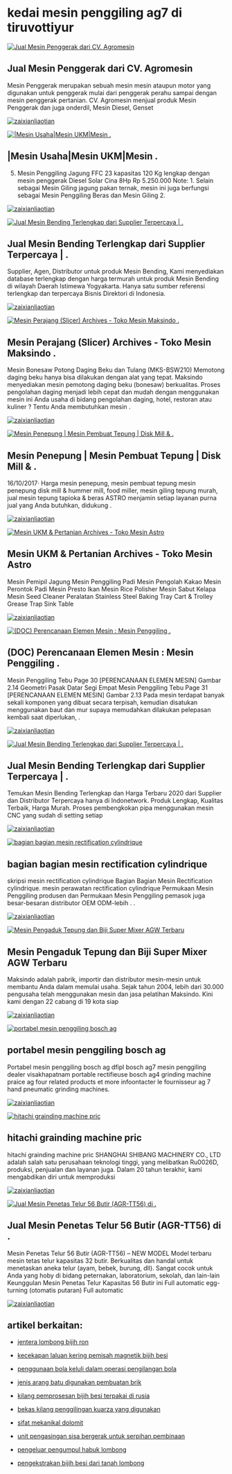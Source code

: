 # kedai mesin penggiling ag7 di tiruvottiyur
<a href="https://mnn.zoosnet.net/LR/Chatpre.aspx?id=MNN94995150&p=https://topgrinding.com/" target="_blank">![Jual Mesin Penggerak dari CV. Agromesin](https://github.com/technlg/images/blob/main/66.jpg)</a>
## Jual Mesin Penggerak dari CV. Agromesin
Mesin Penggerak merupakan sebuah mesin mesin ataupun motor yang digunakan untuk penggerak mulai dari penggerak perahu sampai dengan mesin penggerak pertanian. CV. Agromesin menjual produk Mesin Penggerak dan juga onderdil, Mesin Diesel, Genset
<a href="https://mnn.zoosnet.net/LR/Chatpre.aspx?id=MNN94995150&p=https://topgrinding.com/" target="_blank"><img src="https://github.com/technlg/images/raw/main/chat11.jpg" alt="zaixianliaotian"/></a><a href="//whatsapp.shibangsoft.com/WhatsApp.php" ><img src="https://github.com/technlg/images/raw/main/chat11.png" alt=""></a>
<a href="https://mnn.zoosnet.net/LR/Chatpre.aspx?id=MNN94995150&p=https://topgrinding.com/" target="_blank">![|Mesin Usaha|Mesin UKM|Mesin .](https://github.com/technlg/images/blob/main/9.jpg)</a>
## |Mesin Usaha|Mesin UKM|Mesin .
5. Mesin Penggiling Jagung FFC 23 kapasitas 120 Kg lengkap dengan mesin penggerak Diesel Solar Cina 8Hp Rp 5.250.000 Note: 1. Selain sebagai Mesin Giling jagung pakan ternak, mesin ini juga berfungsi sebagai Mesin Penggiling Beras dan Mesin Giling 2.
<a href="https://mnn.zoosnet.net/LR/Chatpre.aspx?id=MNN94995150&p=https://topgrinding.com/" target="_blank"><img src="https://github.com/technlg/images/raw/main/chat11.jpg" alt="zaixianliaotian"/></a><a href="//whatsapp.shibangsoft.com/WhatsApp.php" ><img src="https://github.com/technlg/images/raw/main/chat11.png" alt=""></a>
<a href="https://mnn.zoosnet.net/LR/Chatpre.aspx?id=MNN94995150&p=https://topgrinding.com/" target="_blank">![Jual Mesin Bending Terlengkap dari Supplier Terpercaya | .](https://github.com/technlg/images/blob/main/27.jpg)</a>
## Jual Mesin Bending Terlengkap dari Supplier Terpercaya | .
Supplier, Agen, Distributor untuk produk Mesin Bending, Kami menyediakan database terlengkap dengan harga termurah untuk produk Mesin Bending di wilayah Daerah Istimewa Yogyakarta. Hanya satu sumber referensi terlengkap dan terpercaya Bisnis Direktori di Indonesia.
<a href="https://mnn.zoosnet.net/LR/Chatpre.aspx?id=MNN94995150&p=https://topgrinding.com/" target="_blank"><img src="https://github.com/technlg/images/raw/main/chat11.jpg" alt="zaixianliaotian"/></a><a href="//whatsapp.shibangsoft.com/WhatsApp.php" ><img src="https://github.com/technlg/images/raw/main/chat11.png" alt=""></a>
<a href="https://mnn.zoosnet.net/LR/Chatpre.aspx?id=MNN94995150&p=https://topgrinding.com/" target="_blank">![Mesin Perajang (Slicer) Archives - Toko Mesin Maksindo .](https://github.com/technlg/images/blob/main/8.jpg)</a>
## Mesin Perajang (Slicer) Archives - Toko Mesin Maksindo .
Mesin Bonesaw Potong Daging Beku dan Tulang (MKS-BSW210) Memotong daging beku hanya bisa dilakukan dengan alat yang tepat. Maksindo menyediakan mesin pemotong daging beku (bonesaw) berkualitas. Proses pengolahan daging menjadi lebih cepat dan mudah dengan menggunakan mesin ini Anda usaha di bidang pengolahan daging, hotel, restoran atau kuliner ? Tentu Anda membutuhkan mesin .
<a href="https://mnn.zoosnet.net/LR/Chatpre.aspx?id=MNN94995150&p=https://topgrinding.com/" target="_blank"><img src="https://github.com/technlg/images/raw/main/chat11.jpg" alt="zaixianliaotian"/></a><a href="//whatsapp.shibangsoft.com/WhatsApp.php" ><img src="https://github.com/technlg/images/raw/main/chat11.png" alt=""></a>
<a href="https://mnn.zoosnet.net/LR/Chatpre.aspx?id=MNN94995150&p=https://topgrinding.com/" target="_blank">![Mesin Penepung | Mesin Pembuat Tepung | Disk Mill & .](https://github.com/technlg/images/blob/main/66.jpg)</a>
## Mesin Penepung | Mesin Pembuat Tepung | Disk Mill & .
16/10/2017· Harga mesin penepung, mesin pembuat tepung mesin penepung disk mill & hummer mill, food miller, mesin giling tepung murah, jual mesin tepung tapioka & beras ASTRO menjamin setiap layanan purna jual yang Anda butuhkan, didukung .
<a href="https://mnn.zoosnet.net/LR/Chatpre.aspx?id=MNN94995150&p=https://topgrinding.com/" target="_blank"><img src="https://github.com/technlg/images/raw/main/chat11.jpg" alt="zaixianliaotian"/></a><a href="//whatsapp.shibangsoft.com/WhatsApp.php" ><img src="https://github.com/technlg/images/raw/main/chat11.png" alt=""></a>
<a href="https://mnn.zoosnet.net/LR/Chatpre.aspx?id=MNN94995150&p=https://topgrinding.com/" target="_blank">![Mesin UKM & Pertanian Archives - Toko Mesin Astro](https://github.com/technlg/images/blob/main/3.jpg)</a>
## Mesin UKM & Pertanian Archives - Toko Mesin Astro
Mesin Pemipil Jagung Mesin Penggiling Padi Mesin Pengolah Kakao Mesin Perontok Padi Mesin Presto Ikan Mesin Rice Polisher Mesin Sabut Kelapa Mesin Seed Cleaner Peralatan Stainless Steel Baking Tray Cart & Trolley Grease Trap Sink Table
<a href="https://mnn.zoosnet.net/LR/Chatpre.aspx?id=MNN94995150&p=https://topgrinding.com/" target="_blank"><img src="https://github.com/technlg/images/raw/main/chat11.jpg" alt="zaixianliaotian"/></a><a href="//whatsapp.shibangsoft.com/WhatsApp.php" ><img src="https://github.com/technlg/images/raw/main/chat11.png" alt=""></a>
<a href="https://mnn.zoosnet.net/LR/Chatpre.aspx?id=MNN94995150&p=https://topgrinding.com/" target="_blank">![(DOC) Perencanaan Elemen Mesin : Mesin Penggiling .](https://github.com/technlg/images/blob/main/19.jpg)</a>
## (DOC) Perencanaan Elemen Mesin : Mesin Penggiling .
Mesin Penggiling Tebu Page 30 [PERENCANAAN ELEMEN MESIN] Gambar 2.14 Geometri Pasak Datar Segi Empat Mesin Penggiling Tebu Page 31 [PERENCANAAN ELEMEN MESIN] Gambar 2.13 Pada mesin terdapat banyak sekali komponen yang dibuat secara terpisah, kemudian disatukan menggunakan baut dan mur supaya memudahkan dilakukan pelepasan kembali saat diperlukan, .
<a href="https://mnn.zoosnet.net/LR/Chatpre.aspx?id=MNN94995150&p=https://topgrinding.com/" target="_blank"><img src="https://github.com/technlg/images/raw/main/chat11.jpg" alt="zaixianliaotian"/></a><a href="//whatsapp.shibangsoft.com/WhatsApp.php" ><img src="https://github.com/technlg/images/raw/main/chat11.png" alt=""></a>
<a href="https://mnn.zoosnet.net/LR/Chatpre.aspx?id=MNN94995150&p=https://topgrinding.com/" target="_blank">![Jual Mesin Bending Terlengkap dari Supplier Terpercaya | .](https://github.com/technlg/images/blob/main/35.jpg)</a>
## Jual Mesin Bending Terlengkap dari Supplier Terpercaya | .
Temukan Mesin Bending Terlengkap dan Harga Terbaru 2020 dari Supplier dan Distributor Terpercaya hanya di Indonetwork. Produk Lengkap, Kualitas Terbaik, Harga Murah. Proses pembengkokan pipa menggunakan mesin CNC yang sudah di setting setiap 
<a href="https://mnn.zoosnet.net/LR/Chatpre.aspx?id=MNN94995150&p=https://topgrinding.com/" target="_blank"><img src="https://github.com/technlg/images/raw/main/chat11.jpg" alt="zaixianliaotian"/></a><a href="//whatsapp.shibangsoft.com/WhatsApp.php" ><img src="https://github.com/technlg/images/raw/main/chat11.png" alt=""></a>
<a href="https://mnn.zoosnet.net/LR/Chatpre.aspx?id=MNN94995150&p=https://topgrinding.com/" target="_blank">![bagian bagian mesin rectification cylindrique](https://github.com/technlg/images/blob/main/46.jpg)</a>
## bagian bagian mesin rectification cylindrique
skripsi mesin rectification cylindrique Bagian Bagian Mesin Rectification cylindrique. mesin perawatan rectification cylindrique Permukaan Mesin Penggiling produsen dan Permukaan Mesin Penggiling pemasok juga besar-besaran distributor OEM ODM-lebih . .
<a href="https://mnn.zoosnet.net/LR/Chatpre.aspx?id=MNN94995150&p=https://topgrinding.com/" target="_blank"><img src="https://github.com/technlg/images/raw/main/chat11.jpg" alt="zaixianliaotian"/></a><a href="//whatsapp.shibangsoft.com/WhatsApp.php" ><img src="https://github.com/technlg/images/raw/main/chat11.png" alt=""></a>
<a href="https://mnn.zoosnet.net/LR/Chatpre.aspx?id=MNN94995150&p=https://topgrinding.com/" target="_blank">![Mesin Pengaduk Tepung dan Biji Super Mixer AGW Terbaru](https://github.com/technlg/images/blob/main/8.jpg)</a>
## Mesin Pengaduk Tepung dan Biji Super Mixer AGW Terbaru
Maksindo adalah pabrik, importir dan distributor mesin-mesin untuk membantu Anda dalam memulai usaha. Sejak tahun 2004, lebih dari 30.000 pengusaha telah menggunakan mesin dan jasa pelatihan Maksindo. Kini kami dengan 22 cabang di 19 kota siap
<a href="https://mnn.zoosnet.net/LR/Chatpre.aspx?id=MNN94995150&p=https://topgrinding.com/" target="_blank"><img src="https://github.com/technlg/images/raw/main/chat11.jpg" alt="zaixianliaotian"/></a><a href="//whatsapp.shibangsoft.com/WhatsApp.php" ><img src="https://github.com/technlg/images/raw/main/chat11.png" alt=""></a>
<a href="https://mnn.zoosnet.net/LR/Chatpre.aspx?id=MNN94995150&p=https://topgrinding.com/" target="_blank">![portabel mesin penggiling bosch ag](https://github.com/technlg/images/blob/main/39.jpg)</a>
## portabel mesin penggiling bosch ag
Portabel mesin penggiling bosch ag dfipl bosch ag7 mesin penggiling dealer visakhapatnam portable rectifieuse bosch ag4 grinding machine praice ag four related products et more infoontacter le fournisseur ag 7 hand pneumatic grinding machines.
<a href="https://mnn.zoosnet.net/LR/Chatpre.aspx?id=MNN94995150&p=https://topgrinding.com/" target="_blank"><img src="https://github.com/technlg/images/raw/main/chat11.jpg" alt="zaixianliaotian"/></a><a href="//whatsapp.shibangsoft.com/WhatsApp.php" ><img src="https://github.com/technlg/images/raw/main/chat11.png" alt=""></a>
<a href="https://mnn.zoosnet.net/LR/Chatpre.aspx?id=MNN94995150&p=https://topgrinding.com/" target="_blank">![hitachi grainding machine pric](https://github.com/technlg/images/blob/main/5.jpg)</a>
## hitachi grainding machine pric
hitachi grainding machine pric SHANGHAI SHIBANG MACHINERY CO., LTD adalah salah satu perusahaan teknologi tinggi, yang melibatkan Ru0026D, produksi, penjualan dan layanan juga. Dalam 20 tahun terakhir, kami mengabdikan diri untuk memproduksi 
<a href="https://mnn.zoosnet.net/LR/Chatpre.aspx?id=MNN94995150&p=https://topgrinding.com/" target="_blank"><img src="https://github.com/technlg/images/raw/main/chat11.jpg" alt="zaixianliaotian"/></a><a href="//whatsapp.shibangsoft.com/WhatsApp.php" ><img src="https://github.com/technlg/images/raw/main/chat11.png" alt=""></a>
<a href="https://mnn.zoosnet.net/LR/Chatpre.aspx?id=MNN94995150&p=https://topgrinding.com/" target="_blank">![Jual Mesin Penetas Telur 56 Butir (AGR-TT56) di .](https://github.com/technlg/images/blob/main/14.jpg)</a>
## Jual Mesin Penetas Telur 56 Butir (AGR-TT56) di .
Mesin Penetas Telur 56 Butir (AGR-TT56) – NEW MODEL Model terbaru mesin tetas telur kapasitas 32 butir. Berkualitas dan handal untuk menetaskan aneka telur (ayam, bebek, burung, dll). Sangat cocok untuk Anda yang hoby di bidang peternakan, laboratorium, sekolah, dan lain-lain Keunggulan Mesin Penetas Telur Kapasitas 56 Butir ini Full automatic egg-turning (otomatis putaran) Full automatic 
<a href="https://mnn.zoosnet.net/LR/Chatpre.aspx?id=MNN94995150&p=https://topgrinding.com/" target="_blank"><img src="https://github.com/technlg/images/raw/main/chat11.jpg" alt="zaixianliaotian"/></a><a href="//whatsapp.shibangsoft.com/WhatsApp.php" ><img src="https://github.com/technlg/images/raw/main/chat11.png" alt=""></a>
## artikel berkaitan:
* [jentera lombong bijih ron](jentera%20lombong%20bijih%20ron.md)
* [kecekapan laluan kering pemisah magnetik bijih besi](kecekapan%20laluan%20kering%20pemisah%20magnetik%20bijih%20besi.md)
* [penggunaan bola keluli dalam operasi pengilangan bola](penggunaan%20bola%20keluli%20dalam%20operasi%20pengilangan%20bola.md)
* [jenis arang batu digunakan pembuatan brik](jenis%20arang%20batu%20digunakan%20pembuatan%20brik.md)
* [kilang pemprosesan bijih besi terpakai di rusia](kilang%20pemprosesan%20bijih%20besi%20terpakai%20di%20rusia.md)
* [bekas kilang penggilingan kuarza yang digunakan](bekas%20kilang%20penggilingan%20kuarza%20yang%20digunakan.md)
* [sifat mekanikal dolomit](sifat%20mekanikal%20dolomit.md)
* [unit pengasingan sisa bergerak untuk serpihan pembinaan](unit%20pengasingan%20sisa%20bergerak%20untuk%20serpihan%20pembinaan.md)
* [pengeluar pengumpul habuk lombong](pengeluar%20pengumpul%20habuk%20lombong.md)
* [pengekstrakan bijih besi dari tanah lombong](pengekstrakan%20bijih%20besi%20dari%20tanah%20lombong.md)
